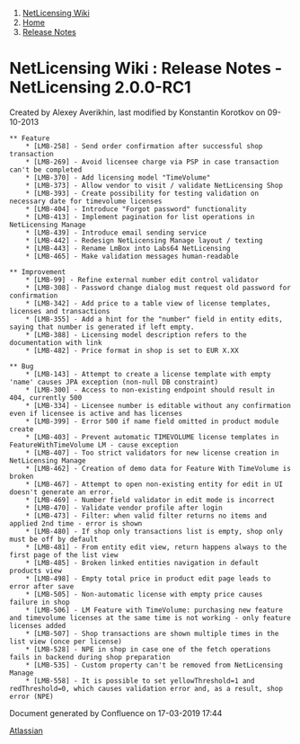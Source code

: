 1.  [NetLicensing Wiki](index.html)
2.  [Home](Home_11010214.html)
3.  [Release Notes](Release-Notes_11010240.html)

<span id="title-text"> NetLicensing Wiki : Release Notes - NetLicensing 2.0.0-RC1 </span>
=========================================================================================

Created by <span class="author"> Alexey Averikhin</span>, last modified
by <span class="editor"> Konstantin Korotkov</span> on 09-10-2013

    ** Feature
        * [LMB-258] - Send order confirmation after successful shop transaction
        * [LMB-269] - Avoid licensee charge via PSP in case transaction can't be completed
        * [LMB-370] - Add licensing model "TimeVolume"
        * [LMB-373] - Allow vendor to visit / validate NetLicensing Shop
        * [LMB-393] - Create possibility for testing validation on necessary date for timevolume licenses
        * [LMB-404] - Introduce "Forgot password" functionality
        * [LMB-413] - Implement pagination for list operations in NetLicensing Manage
        * [LMB-439] - Introduce email sending service
        * [LMB-442] - Redesign NetLicensing Manage layout / texting
        * [LMB-443] - Rename LmBox into Labs64 NetLicensing
        * [LMB-465] - Make validation messages human-readable

    ** Improvement
        * [LMB-99] - Refine external number edit control validator
        * [LMB-308] - Password change dialog must request old password for confirmation
        * [LMB-342] - Add price to a table view of license templates, licenses and transactions
        * [LMB-355] - Add a hint for the "number" field in entity edits, saying that number is generated if left empty.
        * [LMB-388] - Licensing model description refers to the documentation with link
        * [LMB-482] - Price format in shop is set to EUR X.XX
        
    ** Bug
        * [LMB-143] - Attempt to create a license template with empty 'name' causes JPA exception (non-null DB constraint)
        * [LMB-300] - Access to non-existing endpoint should result in 404, currently 500
        * [LMB-334] - Licensee number is editable without any confirmation even if licensee is active and has licenses
        * [LMB-399] - Error 500 if name field omitted in product module create
        * [LMB-403] - Prevent automatic TIMEVOLUME license templates in FeatureWithTimeVolume LM - cause exception
        * [LMB-407] - Too strict validators for new license creation in NetLicensing Manage
        * [LMB-462] - Creation of demo data for Feature With TimeVolume is broken
        * [LMB-467] - Attempt to open non-existing entity for edit in UI doesn't generate an error.
        * [LMB-469] - Number field validator in edit mode is incorrect
        * [LMB-470] - Validate vendor profile after login
        * [LMB-473] - Filter: when valid filter returns no items and applied 2nd time - error is shown
        * [LMB-480] - If shop only transactions list is empty, shop only must be off by default
        * [LMB-481] - From entity edit view, return happens always to the first page of the list view
        * [LMB-485] - Broken linked entities navigation in default products view
        * [LMB-498] - Empty total price in product edit page leads to error after save
        * [LMB-505] - Non-automatic license with empty price causes failure in shop
        * [LMB-506] - LM Feature with TimeVolume: purchasing new feature and timevolume licenses at the same time is not working - only feature licenses added
        * [LMB-507] - Shop transactions are shown multiple times in the list view (once per license)
        * [LMB-528] - NPE in shop in case one of the fetch operations fails in backend during shop preparation
        * [LMB-535] - Custom property can't be removed from NetLicensing Manage
        * [LMB-558] - It is possible to set yellowThreshold=1 and redThreshold=0, which causes validation error and, as a result, shop error (NPE)

Document generated by Confluence on 17-03-2019 17:44

[Atlassian](http://www.atlassian.com/)
